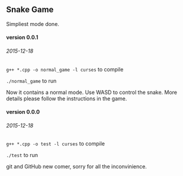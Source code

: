 ## Snake Game

Simpliest mode done.

#### version 0.0.1
###### 2015-12-18
`g++ *.cpp -o normal_game -l curses` to compile

`./normal_game` to run

Now it contains a normal mode. Use WASD to control the snake. More details please follow the instructions in the game.



#### version 0.0.0
###### 2015-12-18
`g++ *.cpp -o test -l curses` to compile

`./test` to run

git and GitHub new comer, sorry for all the inconvinience.